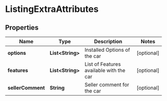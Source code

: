 
# ListingExtraAttributes

## Properties
Name | Type | Description | Notes
------------ | ------------- | ------------- | -------------
**options** | **List&lt;String&gt;** | Installed Options of the car |  [optional]
**features** | **List&lt;String&gt;** | List of Features available with the car |  [optional]
**sellerComment** | **String** | Seller comment for the car |  [optional]



